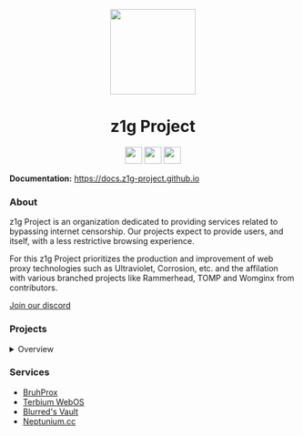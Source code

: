 <p align="center">
<kbd>
<img width="150px" src="https://avatars.githubusercontent.com/u/103667677?s=200&v=4">
</kbd>
</p>

<h1 align="center">z1g Project</h1>

<p align="center">
<a href="https://discord.gg/f2Q2qgNNFJ"><img height="30px" src="https://img.shields.io/badge/Discord-7289DA?style=for-the-badge&logo=discord&logoColor=white"><img></a>
<a href="https://twitter.com/z1g-project"><img height="30px" src="https://img.shields.io/badge/Twitter-1DA1F2?style=for-the-badge&logo=twitter&logoColor=white"><img></a>
<a href="https://reddit.com/r/z1g-project"><img height="30px" src="https://img.shields.io/badge/Reddit-FF4500?style=for-the-badge&logo=reddit&logoColor=white"><img></a>
</p>

**Documentation:** https://docs.z1g-project.github.io

### About
z1g Project is an organization dedicated to providing services related to bypassing internet censorship. Our projects expect to provide users, and itself, with a less restrictive browsing experience. 

For this z1g Project prioritizes the production and improvement of web proxy technologies such as Ultraviolet, Corrosion, etc. and the affilation with various branched projects like Rammerhead, TOMP and Womginx from contributors. 

[Join our discord](https://z1g-project.johnglynn2.repl.co/discord)

### Projects
<details>
<summary>Overview</summary>

#### Active
- [BruhProx](https://github.com/z1g-project/BruhProx)
- [Terbium](https://github.com/z1g-project/Terbium)
- [z1g Project Website](https://github.com/z1g-project/z1g-project-web)


#### Affiliated
- [Tomp Web Proxies (tomphttp)](https://github.com/tomphttp)
- [Rammerhead](https://github.com/binary-person/rammerhead)
- [Womginx](https://github.com/binary-person/womginx)
- [TN - Holy Unblocker AIO](https://github.com/holy-unblocker/website-aio)

#### Old Partnerships and Projects
- Corrosion
- Vanadium
- Reborn
- Rusty

</details>

### Services
- [BruhProx](https://bruhprox.glitch.me)
- [Terbium WebOS](https://terbium-replit.johnglynn2.repl.co)
- [Blurred's Vault](https://blurreds-vault.conceive.repl.co/)
- [Neptunium.cc](https://neptuniumcc.z1q.repl.co)
